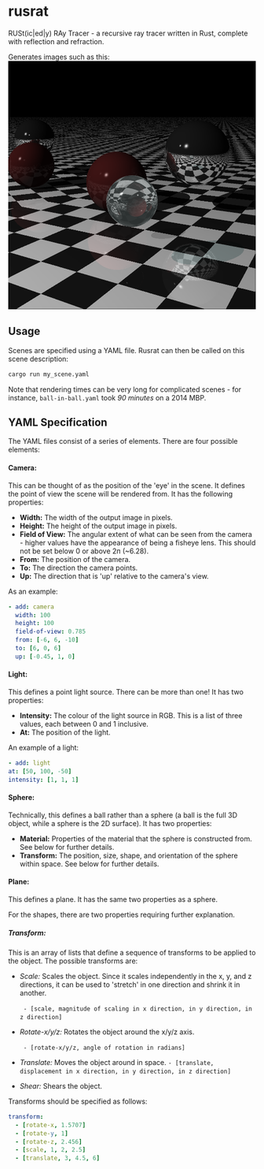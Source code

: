 # rusrat
RUSt(ic|ed|y) RAy Tracer - a recursive ray tracer written in Rust, complete with reflection and refraction.

Generates images such as this:
![First example image](https://raw.githubusercontent.com/gcohara/rusrat/main/examples/example_1.png)

## Usage

Scenes are specified using a YAML file.
Rusrat can then be called on this scene description:
```bash
cargo run my_scene.yaml
```

Note that rendering times can be very long for complicated scenes - for instance, `ball-in-ball.yaml` took _90 minutes_ on a 2014 MBP.

## YAML Specification

The YAML files consist of a series of elements.
There are four possible elements:

#### **Camera:**
This can be thought of as the position of the 'eye' in the scene. It defines the point of view the scene will be rendered from. It has the following properties:
* **Width:** The width of the output image in pixels.
* **Height:** The height of the output image in pixels.
* **Field of View:** The angular extent of what can be seen from the camera - higher values have the appearance of being a fisheye lens. This should not be set below 0 or above 2п (~6.28).
* **From:** The position of the camera.
* **To:** The direction the camera points.
* **Up:** The direction that is 'up' relative to the camera's view.

As an example:
```yaml
- add: camera
  width: 100
  height: 100
  field-of-view: 0.785
  from: [-6, 6, -10]
  to: [6, 0, 6]
  up: [-0.45, 1, 0]
```
        
#### **Light:**
This defines a point light source. There can be more than one! It has two properties:
* **Intensity:** The colour of the light source in RGB. This is a list of three values, each between 0 and 1 inclusive.
* **At:** The position of the light.
    
An example of a light:
```yaml
- add: light
at: [50, 100, -50]
intensity: [1, 1, 1]
```
    
#### **Sphere:**
Technically, this defines a ball rather than a sphere (a ball is the full 3D object, while a sphere is the 2D surface). It has two properties:
* **Material:** Properties of the material that the sphere is constructed from. See below for further details.
* **Transform:** The position, size, shape, and orientation of the sphere within space. See below for further details.
    
#### **Plane:**
This defines a plane. It has the same two properties as a sphere.

For the shapes, there are two properties requiring further explanation.

##### **Transform:**
  This is an array of lists that define a sequence of transforms to be applied to the object. The possible transforms are:
  
  * *Scale:* Scales the object. Since it scales independently in the x, y, and z directions, it can be used to 'stretch' in one direction and shrink it in another.
  
      ` - [scale, magnitude of scaling in x direction, in y direction, in z direction]`
  * *Rotate-x/y/z:* Rotates the object around the x/y/z axis.
  
    ` - [rotate-x/y/z, angle of rotation in radians]`
  * *Translate:* Moves the object around in space.
    `- [translate, displacement in x direction, in y direction, in z direction]`
  * *Shear:* Shears the object.
  
Transforms should be specified as follows:
```yaml
transform:
  - [rotate-x, 1.5707]
  - [rotate-y, 1]
  - [rotate-z, 2.456]
  - [scale, 1, 2, 2.5]
  - [translate, 3, 4.5, 6]
  
```

